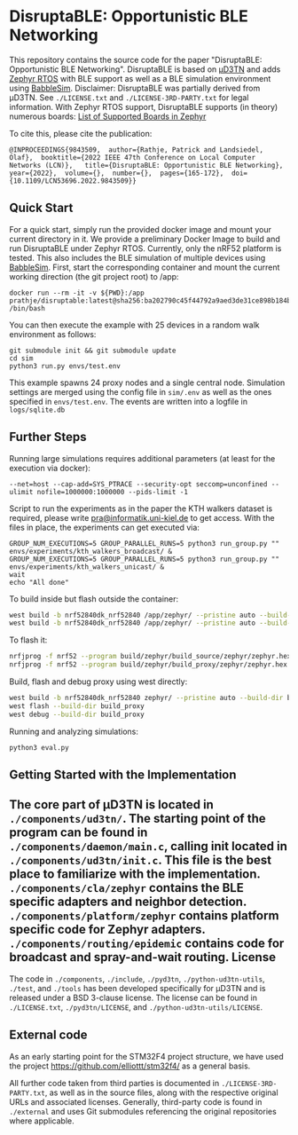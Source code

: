 DisruptaBLE: Opportunistic BLE Networking
========================================

This repository contains the source code for the paper "DisruptaBLE: Opportunistic BLE Networking". DisruptaBLE is based on [µD3TN](https://d3tn.com/ud3tn.html) and adds [Zephyr RTOS](https://zephyrproject.org/) with BLE support as well as a BLE simulation environment using [BabbleSim](https://babblesim.github.io/).
Disclaimer: DisruptaBLE was partially derived from µD3TN. See `./LICENSE.txt` and `./LICENSE-3RD-PARTY.txt` for legal information.
With Zephyr RTOS support, DisruptaBLE supports (in theory) numerous boards: [List of Supported Boards in Zephyr](https://docs.zephyrproject.org/boards/index.html)

To cite this, please cite the publication:

```
@INPROCEEDINGS{9843509,  author={Rathje, Patrick and Landsiedel, Olaf},  booktitle={2022 IEEE 47th Conference on Local Computer Networks (LCN)},   title={DisruptaBLE: Opportunistic BLE Networking},   year={2022},  volume={},  number={},  pages={165-172},  doi={10.1109/LCN53696.2022.9843509}}
```


Quick Start
-----------

For a quick start, simply run the provided docker image and mount your current directory in it.
We provide a preliminary Docker Image to build and run DisruptaBLE under Zephyr RTOS. Currently, only the nRF52 platform is tested.
This also includes the BLE simulation of multiple devices using [BabbleSim](https://babblesim.github.io/).
First, start the corresponding container and mount the current working direction (the git project root) to /app:

```
docker run --rm -it -v ${PWD}:/app prathje/disruptable:latest@sha256:ba202790c45f44792a9aed3de31ce898b184ba34c505f3ff7af3510260afebc2 /bin/bash
```

You can then execute the example with 25 devices in a random walk environment as follows:
```
git submodule init && git submodule update
cd sim
python3 run.py envs/test.env
```

This example spawns 24 proxy nodes and a single central node. Simulation settings are merged using the config file in `sim/.env` as well as the ones specified in `envs/test.env`. 
The events are written into a logfile in `logs/sqlite.db`

Further Steps
-----------

Running large simulations requires additional parameters (at least for the execution via docker):
```
--net=host --cap-add=SYS_PTRACE --security-opt seccomp=unconfined --ulimit nofile=1000000:1000000 --pids-limit -1
```

Script to run the experiments as in the paper the KTH walkers dataset is required, please write pra@informatik.uni-kiel.de to get access.
With the files in place, the experiments can get executed via:
```
GROUP_NUM_EXECUTIONS=5 GROUP_PARALLEL_RUNS=5 python3 run_group.py "" envs/experiments/kth_walkers_broadcast/ &
GROUP_NUM_EXECUTIONS=5 GROUP_PARALLEL_RUNS=5 python3 run_group.py "" envs/experiments/kth_walkers_unicast/ &
wait
echo "All done"
```


To build inside but flash outside the container:
```bash
west build -b nrf52840dk_nrf52840 /app/zephyr/ --pristine auto --build-dir /app/build/zephyr/build_source -- -DOVERLAY_CONFIG=source.conf
west build -b nrf52840dk_nrf52840 /app/zephyr/ --pristine auto --build-dir /app/build/zephyr/build_proxy -- -DOVERLAY_CONFIG=proxy.conf
```

To flash it:
```bash
nrfjprog -f nrf52 --program build/zephyr/build_source/zephyr/zephyr.hex --sectorerase --reset
nrfjprog -f nrf52 --program build/zephyr/build_proxy/zephyr/zephyr.hex --sectorerase --reset
```


Build, flash and debug proxy using west directly:
```bash
west build -b nrf52840dk_nrf52840 zephyr/ --pristine auto --build-dir build_proxy -- -DOVERLAY_CONFIG=proxy.conf
west flash --build-dir build_proxy
west debug --build-dir build_proxy
```

Running and analyzing simulations:
```
python3 eval.py
```

Getting Started with the Implementation
---------------------------------------

The core part of µD3TN is located in `./components/ud3tn/`.
The starting point of the program can be found in
`./components/daemon/main.c`, calling init located in
`./components/ud3tn/init.c`.
This file is the best place to familiarize with the implementation.
`./components/cla/zephyr` contains the BLE specific adapters and neighbor detection.
`./components/platform/zephyr` contains platform specific code for Zephyr adapters.
`./components/routing/epidemic` contains code for broadcast and spray-and-wait routing.
License
-------

The code in `./components`, `./include`, `./pyd3tn`, `./python-ud3tn-utils`,
`./test`, and `./tools` has been developed specifically for µD3TN and is
released under a BSD 3-clause license. The license can be found in
`./LICENSE.txt`, `./pyd3tn/LICENSE`, and `./python-ud3tn-utils/LICENSE`.

External code
-------------

As an early starting point for the STM32F4 project structure,
we have used the project https://github.com/elliottt/stm32f4/
as a general basis.

All further code taken from third parties is documented in
`./LICENSE-3RD-PARTY.txt`, as well as in the source files, along with the
respective original URLs and associated licenses. Generally, third-party code
is found in `./external` and uses Git submodules referencing the original
repositories where applicable.
